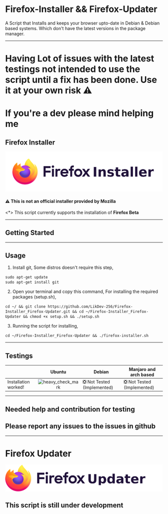 # Firefox-Installer && Firefox-Updater
A Script that Installs and keeps your browser upto-date in Debian & Debian based systems. Which don't have the latest versions in the package manager.

---

# Having Lot of issues with the latest testings not intended to use the script until a fix has been done. Use it at your own risk ⚠️
# If you're a dev please mind helping me
## Firefox Installer
![Firefox installer script](https://github.com/LikDev-256/Firefox-Installer_Firefox-Updater/blob/main/Logos/44.png)

#### ⚠️ This is not an official installer provided by Mozilla 

<*> This script currently supports the installation of **Firefox Beta**

---
## Getting Started
---
## Usage

1. Install git, Some distros doesn't require this step,
```
sudo apt-get update
sudo apt-get install git
```
2. Open your terminal and copy this command, For installing the required packages (setup.sh),
```
cd ~/ && git clone https://github.com/LikDev-256/Firefox-Installer_Firefox-Updater.git && cd ~/Firefox-Installer_Firefox-Updater && chmod +x setup.sh && ./setup.sh
```
3. Running the script for installing,
```
cd ~/Firefox-Installer_Firefox-Updater && ./firefox-installer.sh
```
---

## Testings

<table>
<thead>
<tr>
<th></th>
<th>Ubuntu</th>
<th>Debian</th>
<th>Manjaro and arch based</th>
</tr>
</thead>
<tbody>
<tr>
<td>Installation worked!</td>
<td style="text-align: center;"><g-emoji class="g-emoji" alias="heavy_check_mark" fallback-src="https://github.githubassets.com/images/icons/emoji/unicode/2714.png"><img class="emoji" alt="heavy_check_mark" src="https://github.githubassets.com/images/icons/emoji/unicode/2714.png" width="20" height="20"></g-emoji></td>
<td> ❎ Not Tested (Implemented)</td>
<td> ❎ Not Tested (Implemented)</td>
</tbody>
</table>

---
## Needed help and contribution for testing
## **Please report any issues to the issues in github**
---------------------------------------------------------

# Firefox Updater

![Firefox updater script](https://github.com/LikDev-256/Firefox-Installer_Firefox-Updater/blob/main/Logos/33.png)

## This script is still under development
